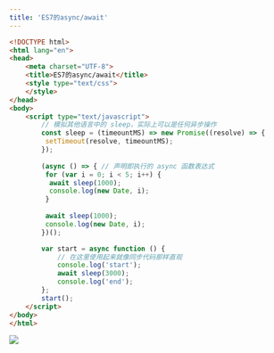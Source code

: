 ```yaml
---
title: 'ES7的async/await'
---   
```

```html
<!DOCTYPE html>      
<html lang="en">      
<head>      
    <meta charset="UTF-8">      
    <title>ES7的async/await</title>    
    <style type="text/css">
    </style>     
</head>      
<body>
	<script type="text/javascript">
		// 模拟其他语言中的 sleep，实际上可以是任何异步操作
		const sleep = (timeountMS) => new Promise((resolve) => {
		 setTimeout(resolve, timeountMS);
		});
		 
		(async () => { // 声明即执行的 async 函数表达式
		 for (var i = 0; i < 5; i++) {
		  await sleep(1000);
		  console.log(new Date, i);
		 }
		 
		 await sleep(1000);
		 console.log(new Date, i);
		})();

		var start = async function () {
		    // 在这里使用起来就像同步代码那样直观
		    console.log('start');
		    await sleep(3000);
		    console.log('end');
		};
		start();
	</script>
</body>      
</html> 
```
  
![](https://img-blog.csdn.net/20180109115731568?watermark/2/text/aHR0cDovL2Jsb2cuY3Nkbi5uZXQveHV0b25nYmFv/font/5a6L5L2T/fontsize/400/fill/I0JBQkFCMA/dissolve/70/gravity/SouthEast)